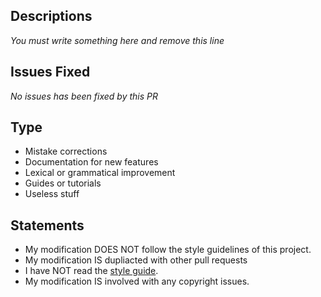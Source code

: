 ## Descriptions

<!--- Describe what you have done in this PR. -->

*You must write something here and remove this line*

## Issues Fixed

<!--- Put the links of issues that may be fixed by this PR here (if any). -->

*No issues has been fixed by this PR*

## Type

<!--- Remove the items not applying to your modification. -->

- Mistake corrections
- Documentation for new features
- Lexical or grammatical improvement
- Guides or tutorials
- Useless stuff

## Statements

<!--- Change these sentences to match your modifications. -->

- My modification DOES NOT follow the style guidelines of this project.
- My modification IS dupliacted with other pull requests
- I have NOT read the [style guide](https://docs.litebds.com/en/#/Maintenance/StyleGuide).
- My modification IS involved with any copyright issues.
